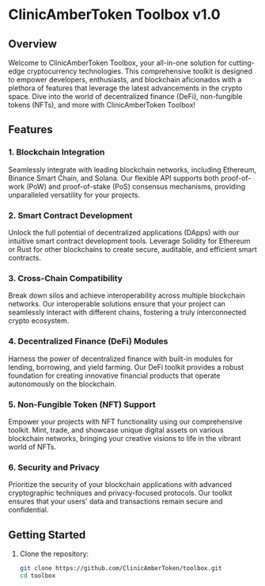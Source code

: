 # ClinicAmberToken Toolbox v1.0

## Overview

Welcome to ClinicAmberToken Toolbox, your all-in-one solution for cutting-edge cryptocurrency technologies. This comprehensive toolkit is designed to empower developers, enthusiasts, and blockchain aficionados with a plethora of features that leverage the latest advancements in the crypto space. Dive into the world of decentralized finance (DeFi), non-fungible tokens (NFTs), and more with ClinicAmberToken Toolbox!

## Features

### 1. Blockchain Integration

Seamlessly integrate with leading blockchain networks, including Ethereum, Binance Smart Chain, and Solana. Our flexible API supports both proof-of-work (PoW) and proof-of-stake (PoS) consensus mechanisms, providing unparalleled versatility for your projects.

### 2. Smart Contract Development

Unlock the full potential of decentralized applications (DApps) with our intuitive smart contract development tools. Leverage Solidity for Ethereum or Rust for other blockchains to create secure, auditable, and efficient smart contracts.

### 3. Cross-Chain Compatibility

Break down silos and achieve interoperability across multiple blockchain networks. Our interoperable solutions ensure that your project can seamlessly interact with different chains, fostering a truly interconnected crypto ecosystem.

### 4. Decentralized Finance (DeFi) Modules

Harness the power of decentralized finance with built-in modules for lending, borrowing, and yield farming. Our DeFi toolkit provides a robust foundation for creating innovative financial products that operate autonomously on the blockchain.

### 5. Non-Fungible Token (NFT) Support

Empower your projects with NFT functionality using our comprehensive toolkit. Mint, trade, and showcase unique digital assets on various blockchain networks, bringing your creative visions to life in the vibrant world of NFTs.

### 6. Security and Privacy

Prioritize the security of your blockchain applications with advanced cryptographic techniques and privacy-focused protocols. Our toolkit ensures that your users' data and transactions remain secure and confidential.

## Getting Started

1. Clone the repository:

   ```bash
   git clone https://github.com/ClinicAmberToken/toolbox.git
   cd toolbox
   ```
